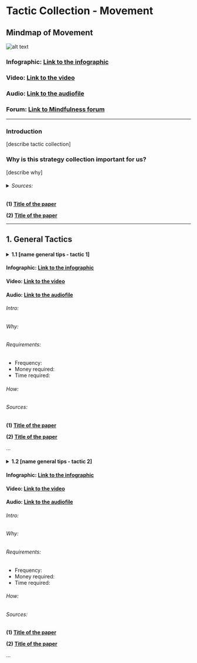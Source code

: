 # Tactic Collection - Movement

## Mindmap of Movement

![alt text]()

### Infographic: **[Link to the infographic]()**
### Video: **[Link to the video]()**
### Audio: **[Link to the audiofile]()**
### Forum: **[Link to Mindfulness forum]()**

___

### Introduction
[describe tactic collection]
### Why is this strategy collection important for us?
[describe why]
###### <details><summary> Sources: </summary>

**(1) [Title of the paper]()**

**(2) [Title of the paper]()**

___

</details>


## 1. General Tactics
#### <details><summary> 1.1 [name general tips - tactic 1] </summary>

#### Infographic: **[Link to the infographic]()**
#### Video: **[Link to the video]()**
#### Audio: **[Link to the audiofile]()**

###### Intro:
###### Why:
###### Requirements:
- Frequency:
- Money required:
- Time required:


###### How:
###### Sources: </summary>

  **(1) [Title of the paper]()**

  **(2) [Title of the paper]()**

  ...

</details>

#### <details><summary> 1.2 [name general tips - tactic 2] </summary>

#### Infographic: **[Link to the infographic]()**
#### Video: **[Link to the video]()**
#### Audio: **[Link to the audiofile]()**

###### Intro:
###### Why:
###### Requirements:
- Frequency:
- Money required:
- Time required:


###### How:
###### Sources:

**(1) [Title of the paper]()**

**(2) [Title of the paper]()**

...

</details>
